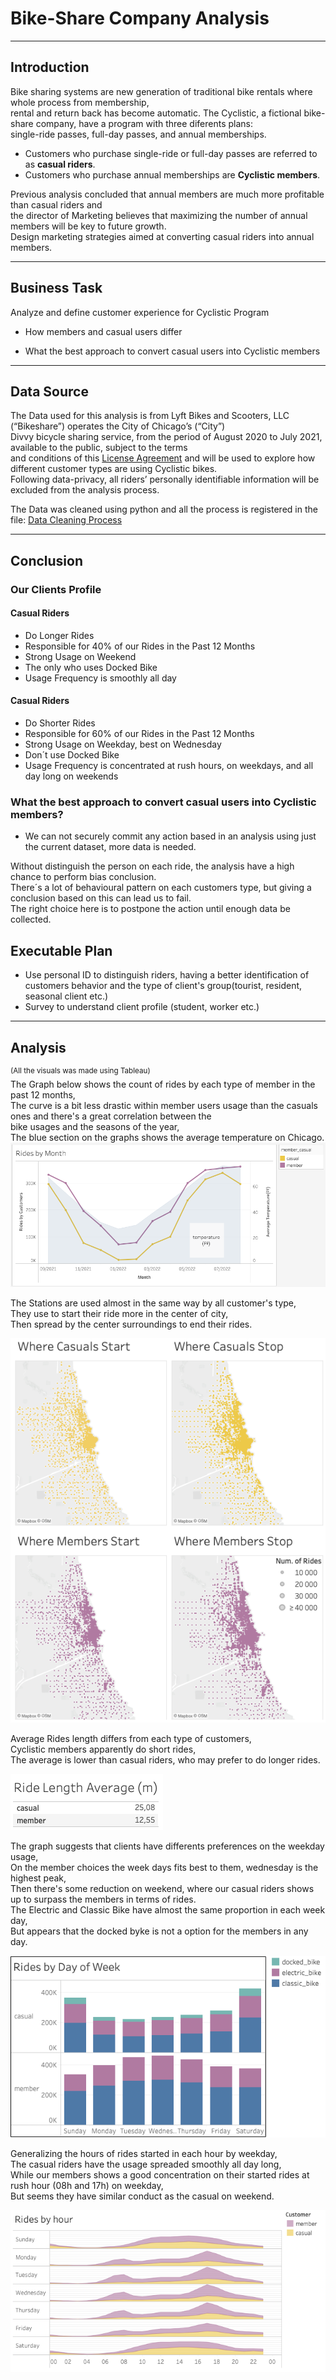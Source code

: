 # Bike-Share Company Analysis

---------------------------
Introduction
---------------------------

Bike sharing systems are new generation of traditional bike rentals where whole process from membership,  
rental and return back has become automatic. 
The Cyclistic, a fictional bike-share company, have a program with three diferents plans:  
single-ride passes, full-day passes, and annual memberships.  

 - Customers who purchase single-ride or full-day passes are referred to as **casual riders**.  
 - Customers who purchase annual memberships are **Cyclistic members**.  

Previous analysis concluded that annual members are much more profitable than casual riders and  
the director of Marketing believes that maximizing the number of annual members will be key to future growth.  
Design marketing strategies aimed at converting casual riders into annual members.

---------------------------
Business Task
---------------------------

Analyze and define customer experience for Cyclistic Program

 - How members and casual users differ

 - What the best approach to convert casual users into Cyclistic members

---------------------------
Data Source
---------------------------

The Data used for this analysis is from Lyft Bikes and Scooters, LLC (“Bikeshare”) operates the City of Chicago’s (“City”)  
Divvy bicycle sharing service, from the period of August 2020 to July 2021, available to the public, subject to the terms  
and conditions of this [License Agreement](ride.divvybikes.com/data-license-agreement) and will be used to explore how different customer types are using Cyclistic bikes.  
Following data-privacy, all riders’ personally identifiable information will be excluded from the analysis process. 

The Data was cleaned using python and all the process is registered in the file: [Data Cleaning Process](data_cleaning.ipynb)

---------------------------
Conclusion
---------------------------

### Our Clients Profile

#### Casual Riders

 - Do Longer Rides
 - Responsible for 40% of our Rides in the Past 12 Months
 - Strong Usage on Weekend
 - The only who uses Docked Bike
 - Usage Frequency is smoothly all day 

#### Casual Riders

 - Do Shorter Rides
 - Responsible for 60% of our Rides in the Past 12 Months
 - Strong Usage on Weekday, best on Wednesday
 - Don´t use Docked Bike
 - Usage Frequency is concentrated at rush hours, on weekdays, and all day long on weekends 

### What the best approach to convert casual users into Cyclistic members?

 - We can not securely commit any action based in an analysis using just the current dataset, more data is needed.  

Without distinguish the person on each ride, the analysis have a high chance to perform bias conclusion.  
There´s a lot of behavioural pattern on each customers type, but giving a conclusion based on this can lead us to fail.  
The right choice here is to postpone the action until enough data be collected.


## Executable Plan

 - Use personal ID to distinguish riders, having a better identification of customers behavior and the type of client's group(tourist, resident, seasonal client etc.)
 - Survey to understand client profile (student, worker etc.)


---------------------------
Analysis
---------------------------
<sup>(All the visuals was made using Tableau)</sup>  
The Graph below shows the count of rides by each type of member in the past 12 months,  
The curve is a bit less drastic within member users usage than the casuals ones and there's a great correlation between the  
bike usages and the seasons of the year,   
The blue section on the graphs shows the average temperature on Chicago.  
![Rides by Month](rides_by_month.png)  

The Stations are used almost in the same way by all customer's type,  
They use to start their ride more in the center of city,  
Then spread by the center surroundings to end their rides.    

![Station Map](station_map.png)
  
Average Rides length differs from each type of customers,  
Cyclistic members apparently do short rides,  
The average is lower than casual riders, who may prefer to do longer rides.

![Len Avg](length_Avg.png)

The graph suggests that clients have differents preferences on the weekday usage,  
On the member choices the week days fits best to them, wednesday is the highest peak,  
Then there's some reduction on weekend, where our casual riders shows up to surpass the members in terms of rides.  
The Electric and Classic Bike have almost the same proportion in each week day,  
But appears that the docked byke is not a option for the members in any day.

![Usage by Weekday](usage_by_weekday.png)  
  
Generalizing the hours of rides started in each hour by weekday,  
The casual riders have the usage spreaded smoothly all day long,  
While our members shows a good concentration on their started rides at rush hour (08h and 17h) on weekday,  
But seems they have similar conduct as the casual on weekend.

![Usage by Hour](usage_by_hour.png)
